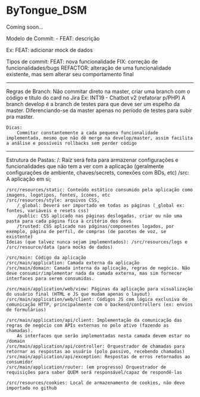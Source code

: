 # ByTongue_DSM
Coming soon...


Modelo de Commit:
	- FEAT: <Verbo> descrição

Ex:
	FEAT: adicionar mock de dados
	
Tipos de commit:
	FEAT: nova funcionalidade
	FIX: correção de funcionalidades/bugs
	REFACTOR: alteração de uma funcionalidade existente, mas sem alterar seu comportamento final

------------------------

Regras de Branch:
	Não commitar direto na master, criar uma branch com o código e título do card no Jira
		Ex: INT19 - Chatbot v2 (refatorar p/PHP)
	A branch develop é a branch de testes para que deve ser um espelho da master. Diferenciando-se da master apenas no período de testes para subir pra master.
	
	Dicas:
		Commitar constantemente a cada pequena funcionalidade implementada, mesmo que não dê merge na develop/master, assim facilita a análise e possíveis rollbacks sem perder código
		
-------------------------

Estrutura de Pastas:
	/: Raíz será feita para armazenar configurações e funcionalidades que não tem a ver com a aplicação (geralmente configurações de ambiente, chaves/secrets, conexões com BDs, etc)
	/src: A aplicação em si;
	
	
	/src/resources/static: Conteúdo estático consumido pela aplicação como imagens, logotipos, fontes, ícones, etc
	/src/resources/style: arquivos CSS, 
		/_global: Deverá ser importado em todas as páginas (_global ex: fontes, variáveis e resets css)
		/public: CSS aplicado nas páginas deslogadas, criar ou não uma pasta para cada página fica à critério dos devs
		/trusted: CSS aplicado nas páginas/componentes logados, por exemplo, página de perfil, de compras (de pacotes de voz, se existente)
	Ideias (que talvez nunca sejam implementados): /src/resources/logs e /src/resource/data (para mocks de dados)
	
	/src/main: Código da aplicação
	/src/main/application: Camada externa da aplicação
	/src/main/domain: Camada interna da aplicação, regras de negócio. Não deve consumir/implementar nada da camada externa, mas sim fornecer interfaces para serem consumidas.
	
	/src/main/application/web/view: Páginas da aplicação para visualização do usuário final (HTML e JS que mudam apenas o layout)
	/src/main/application/web/client: Códigos JS com lógica exclusiva de comunicação HTTP, principalmente com o backend/controllers (ex: envios de formulários)
	
	/src/main/application/api/client: Implementação da comunicação das regras de negócio com APIs externas no polo ativo (fazendo as chamadas). 
		As interfaces que serão implementadas nesta camada devem estar no /domain
	/src/main/application/api/controller: Orquestrador de chamadas para retornar as respostas ao usuário (polo passivo, recebendo chamadas)
	/src/main/application/api/exception: Respostas de erros retornados ao consumidor
	/src/main/application/router: (em progresso) Orquestrador de requisições para saber QUEM será responsável/capaz de respondê-las
	
	/src/resources/cookies: Local de armazenamento de cookies, não deve importado no github
	
